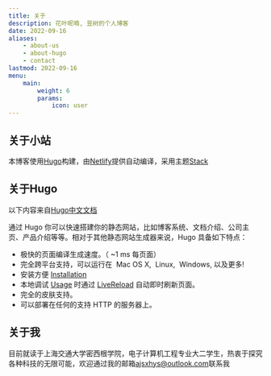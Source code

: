 ```yaml
---
title: 关于
description: 花叶呢喃, 昱树的个人博客
date: 2022-09-16
aliases:
    - about-us
    - about-hugo
    - contact
lastmod: 2022-09-16
menu:
    main:
        weight: 6
        params: 
            icon: user
---
```


## 关于小站

本博客使用[Hugo](#关于hugo)构建，由[Netlify](https://www.netlify.com/)提供自动编译，采用主题[Stack](https://github.com/CaiJimmy/hugo-theme-stack)

## 关于Hugo

以下内容来自[Hugo中文文档](https://www.gohugo.org/doc/)

通过 Hugo 你可以快速搭建你的静态网站，比如博客系统、文档介绍、公司主页、产品介绍等等。相对于其他静态网站生成器来说，Hugo 具备如下特点：

* 极快的页面编译生成速度。（ ~1&nbsp;ms 每页面）
* 完全跨平台支持，可以运行在 <i class="fa fa-apple"></i>&nbsp;Mac OS&nbsp;X, <i class="fa fa-linux"></i>&nbsp;Linux, <i class="fa fa-windows"></i>&nbsp;Windows, 以及更多!
* 安装方便 [Installation](/doc/overview/installing/)
* 本地调试 [Usage](/doc/overview/usage/) 时通过 [LiveReload](/doc/extras/livereload/) 自动即时刷新页面。
* 完全的皮肤支持。
* 可以部署在任何的支持 HTTP 的服务器上。

## 关于我

目前就读于上海交通大学密西根学院，电子计算机工程专业大二学生，热衷于探究各种科技的无限可能，欢迎通过我的邮箱[ajsxhys@outlook.com](mailto:ajsxhys@outlook.com)联系我
